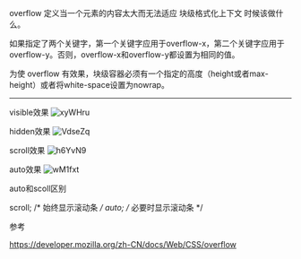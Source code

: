 [](https://developer.mozilla.org/zh-CN/docs/Web/CSS/overflow)

overflow 定义当一个元素的内容太大而无法适应 块级格式化上下文 时候该做什么。

如果指定了两个关键字，第一个关键字应用于overflow-x，第二个关键字应用于overflow-y。否则，overflow-x和overflow-y都设置为相同的值。

为使 overflow 有效果，块级容器必须有一个指定的高度（height或者max-height）或者将white-space设置为nowrap。

---
visible效果
![xyWHru](https://gitee.com/threecornerstones/ThreeCornerstones_Pic/raw/master/uPic/xyWHru.png)

hidden效果
![VdseZq](https://gitee.com/threecornerstones/ThreeCornerstones_Pic/raw/master/uPic/VdseZq.png)

scroll效果
![h6YvN9](https://gitee.com/threecornerstones/ThreeCornerstones_Pic/raw/master/uPic/h6YvN9.png)

auto效果
![wM1fxt](https://gitee.com/threecornerstones/ThreeCornerstones_Pic/raw/master/uPic/wM1fxt.png)

auto和scoll区别

scroll; /* 始终显示滚动条 */ 
auto; /* 必要时显示滚动条 */ 


参考

https://developer.mozilla.org/zh-CN/docs/Web/CSS/overflow